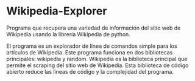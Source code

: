 # Wikipedia-Explorer
Programa que recupera una variedad de información del sitio web de Wikipedia usando la
librería Wikipedia de python.

El programa es un explorador de línea de comandos simple para los artículos de Wikipedia. 
Este programa funciona en dos bibliotecas principales: wikipedia y random. Wikipedia es la biblioteca principal que permite el scraping del sitio web de Wikipedia. Esta biblioteca de código abierto reduce las líneas de código y la complejidad del programa.

